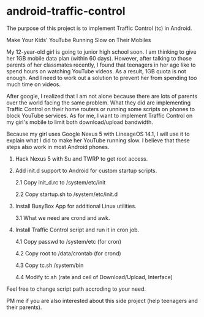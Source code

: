 # android-traffic-control
The purpose of this project is to implement Traffic Control (tc) in Android.

Make Your Kids' YouTube Running Slow on Their Mobiles

My 12-year-old girl is going to junior high school soon. I am thinking to give her 1GB mobile data plan (within 60 days). However, after talking to those parents of her classmates recently, I found that teenagers in her age like to spend hours on watching YouTube videos. As a result, 1GB quota is not enough. And I need to work out a solution to prevent her from spending too much time on videos.

After google, I realized that I am not alone because there are lots of parents over the world facing the same problem. What they did are implementing Traffic Control on their home routers or running some scripts on phones to block YouTube services. As for me, I want to implement Traffic Control on my girl's mobile to limit both download/upload bandwidth.

Because my girl uses Google Nexus 5 with LineageOS 14.1, I will use it to explain what I did to make her YouTube running slow. I believe that these steps also work in most Android phones.

1. Hack Nexus 5 with Su and TWRP to get root access.

2. Add init.d support to Android for custom startup scripts.
	
	2.1 Copy init_d.rc to /system/etc/init
	
	2.2 Copy startup.sh to /system/etc/init.d

3. Install BusyBox App for additional Linux utilities.

	3.1 What we need are crond and awk.

4. Install Traffic Control script and run it in cron job.

	4.1 Copy passwd to /system/etc (for cron)

	4.2 Copy root to /data/crontab (for crond)

	4.3 Copy tc.sh /system/bin
	
	4.4 Modify tc.sh (rate and ceil of Download/Upload, Interface)
  
Feel free to change script path accroding to your need.

PM me if you are also interested about this side project (help teenagers and their parents).
